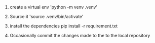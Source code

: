 1. create a virtual env
    'python -m venv .venv'

2. Source it 
    'source .venv/bin/activate'

3. install the dependencies
    pip install -r requirement.txt

4. Occasionally commit the changes made to the to the local repository 